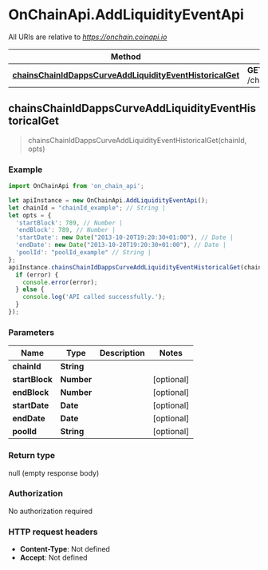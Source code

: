 # OnChainApi.AddLiquidityEventApi

All URIs are relative to *https://onchain.coinapi.io*

Method | HTTP request | Description
------------- | ------------- | -------------
[**chainsChainIdDappsCurveAddLiquidityEventHistoricalGet**](AddLiquidityEventApi.md#chainsChainIdDappsCurveAddLiquidityEventHistoricalGet) | **GET** /chains/{chain_id}/dapps/curve/addLiquidityEvent/historical | 



## chainsChainIdDappsCurveAddLiquidityEventHistoricalGet

> chainsChainIdDappsCurveAddLiquidityEventHistoricalGet(chainId, opts)



### Example

```javascript
import OnChainApi from 'on_chain_api';

let apiInstance = new OnChainApi.AddLiquidityEventApi();
let chainId = "chainId_example"; // String | 
let opts = {
  'startBlock': 789, // Number | 
  'endBlock': 789, // Number | 
  'startDate': new Date("2013-10-20T19:20:30+01:00"), // Date | 
  'endDate': new Date("2013-10-20T19:20:30+01:00"), // Date | 
  'poolId': "poolId_example" // String | 
};
apiInstance.chainsChainIdDappsCurveAddLiquidityEventHistoricalGet(chainId, opts, (error, data, response) => {
  if (error) {
    console.error(error);
  } else {
    console.log('API called successfully.');
  }
});
```

### Parameters


Name | Type | Description  | Notes
------------- | ------------- | ------------- | -------------
 **chainId** | **String**|  | 
 **startBlock** | **Number**|  | [optional] 
 **endBlock** | **Number**|  | [optional] 
 **startDate** | **Date**|  | [optional] 
 **endDate** | **Date**|  | [optional] 
 **poolId** | **String**|  | [optional] 

### Return type

null (empty response body)

### Authorization

No authorization required

### HTTP request headers

- **Content-Type**: Not defined
- **Accept**: Not defined

